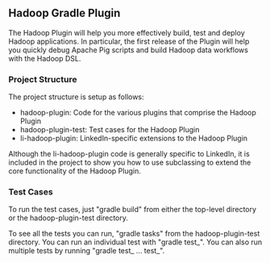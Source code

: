 ## Hadoop Gradle Plugin

The Hadoop Plugin will help you more effectively build, test and deploy Hadoop applications. In
particular, the first release of the Plugin will help you quickly debug Apache Pig scripts and
build Hadoop data workflows with the Hadoop DSL.

### Project Structure

The project structure is setup as follows:

  * hadoop-plugin: Code for the various plugins that comprise the Hadoop Plugin
  * hadoop-plugin-test: Test cases for the Hadoop Plugin
  * li-hadoop-plugin: LinkedIn-specific extensions to the Hadoop Plugin

Although the li-hadoop-plugin code is generally specific to LinkedIn, it is included in the project
to show you how to use subclassing to extend the core functionality of the Hadoop Plugin.

### Test Cases

To run the test cases, just "gradle build" from either the top-level directory or the
hadoop-plugin-test directory.

To see all the tests you can run, "gradle tasks" from the hadoop-plugin-test directory. You can run
an individual test with "gradle test_<testName>". You can also run multiple tests by running
"gradle test_<testName1> ... test_<testNameN>".
